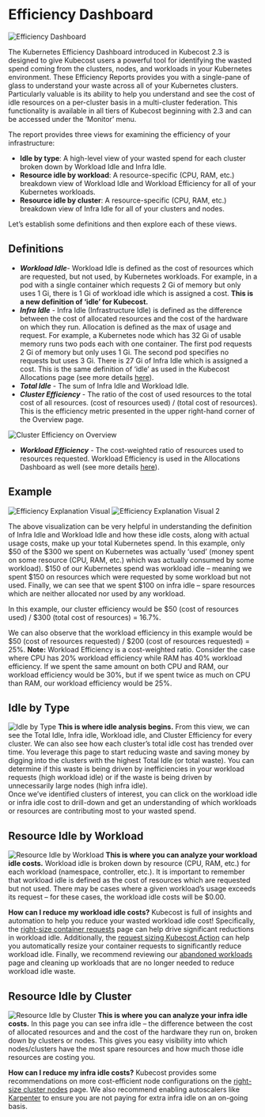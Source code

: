 # Efficiency Dashboard

![Efficiency Dashboard](/images/efficiency-dashboard-1.png)

The Kubernetes Efficiency Dashboard  introduced in Kubecost 2.3 is designed to give Kubecost users a powerful tool for identifying the wasted spend coming from the clusters, nodes, and workloads in your Kubernetes environment. 
These Efficiency Reports provides you with a single-pane of glass to understand your waste across all of your Kubernetes clusters. Particularly valuable is its ability to help  you understand and see the cost of idle resources on a per-cluster basis in a multi-cluster federation. 
This functionality is available in all tiers of Kubecost beginning with 2.3 and can be accessed under the ‘Monitor’ menu. 

The report provides three views for examining the efficiency of your infrastructure:
- **Idle by type**: A high-level view of your wasted spend for each cluster broken down by Workload Idle and Infra Idle.
- **Resource idle by workload**: A resource-specific (CPU, RAM, etc.) breakdown view of Workload Idle and Workload Efficiency for all of your Kubernetes workloads.
- **Resource idle by cluster**: A resource-specific (CPU, RAM, etc.) breakdown view of Infra Idle for all of your clusters and nodes.

Let’s establish some definitions and then explore each of these views.
## Definitions
- _**Workload Idle**_- Workload Idle is defined as the cost of resources which are requested, but not used, by Kubernetes workloads.
For example, in a pod with a single container which requests 2 Gi of memory but only uses 1 Gi, there is 1 Gi of workload idle which is assigned a cost. **This is a new definition of ‘idle’ for Kubecost.**
- _**Infra Idle**_ - Infra Idle (Infrastructure Idle) is defined as the difference between the cost of allocated resources and the cost of the hardware on which they run. Allocation is defined as the max of usage and request.
For example, a Kubernetes node which has 32 Gi of usable memory runs two pods each with one container. The first pod requests 2 Gi of memory but only uses 1 Gi. The second pod specifies no requests but uses 3 Gi. There is 27 Gi of Infra Idle which is assigned a cost. This is the same definition of ‘idle’ as used in the Kubecost Allocations page (see more details [here](/using-kubecost/navigating-the-kubecost-ui/cost-allocation/efficiency-idle.md)).
- _**Total Idle**_ - The sum of Infra Idle and Workload Idle. 
- _**Cluster Efficiency**_ - The ratio of the cost of used resources to the total cost of all resources. (cost of resources used) / (total cost of resources). This is the efficiency metric presented in the upper right-hand corner of the Overview page.

![Cluster Efficiency on Overview](/images/efficiency-cluster-efficiency-on-overview.png)

- _**Workload Efficiency**_ - The cost-weighted ratio of resources used to resources requested. Workload Efficiency is used in the Allocations Dashboard as well (see more details [here](/using-kubecost/navigating-the-kubecost-ui/cost-allocation/README.md)).

## Example

![Efficiency Explanation Visual](/images/efficiency-explanation-visual-1.jpg)
![Efficiency Explanation Visual 2](/images/efficiency-explanation-visual-2.jpg)

The above visualization can be very helpful in understanding the definition of Infra Idle and Workload Idle and how these idle costs, along with actual usage costs, make up your total Kubernetes spend. 
In this example, only $50 of the $300 we spent on Kubernetes was actually ‘used’ (money spent on some resource (CPU, RAM, etc.) which was actually consumed by some workload). 
$150 of our Kubernetes spend was workload idle – meaning we spent $150 on resources which were requested by some workload but not used. Finally, we can see that we spent $100 on infra idle – spare resources which are neither allocated nor used by any workload.

In this example, our cluster efficiency would be $50 (cost of resources used) / $300 (total cost of resources) = 16.7%.

We can also observe that the workload efficiency in this example would be $50 (cost of resources requested) / $200 (cost of resources requested) = 25%. 
**Note:** Workload Efficiency is a cost-weighted ratio. Consider the case where CPU has 20% workload efficiency while RAM has 40% workload efficiency. 
If we spent the same amount on both CPU and RAM, our workload efficiency would be 30%, but if we spent twice as much on CPU than RAM, our workload efficiency would be 25%.

## Idle by Type
![Idle by Type](/images/efficiency-dashboard-1.png)
**This is where idle analysis begins.** From this view, we can see the Total Idle, Infra idle, Workload idle, and Cluster Efficiency for every cluster. 
We can also see how each cluster’s total idle cost has trended over time. You leverage this page to start reducing waste and saving money by digging into the clusters with the highest Total Idle (or total waste). 
You can determine if this waste is being driven by inefficiencies in your workload requests (high workload idle) or if the waste is being driven by unnecessarily large nodes (high infra idle).  
Once we’ve identified clusters of interest, you can click on the workload idle or infra idle cost to drill-down and get an understanding of which workloads or resources are contributing most to your wasted spend. 

## Resource Idle by Workload
![Resource Idle by Workload](/images/efficiency-workload-view.png)
**This is where you can analyze your workload idle costs.** Workload idle is broken down by resource (CPU, RAM, etc.) for each workload (namespace, controller, etc.). 
It is important to remember that workload idle is defined as the cost of resources which are requested but not used. There may be cases where a given workload’s usage exceeds its request – for these cases, the workload idle costs will be $0.00. 

**How can I reduce my workload idle costs?**
Kubecost is full of insights and automation to help you reduce your wasted workload idle cost! 
Specifically, the [right-size container requests](/using-kubecost/navigating-the-kubecost-ui/savings/container-request-right-sizing-recommendations.md) page can help drive significant reductions in workload idle. 
Additionally, the [request sizing Kubecost Action](/using-kubecost/navigating-the-kubecost-ui/savings/savings-actions.md) can help you automatically resize your container requests to significantly reduce workload idle. 
Finally, we recommend reviewing our [abandoned workloads](/using-kubecost/navigating-the-kubecost-ui/savings/abandoned-workloads.md) page and cleaning up workloads that are no longer needed to reduce workload idle waste. 

## Resource Idle by Cluster
![Resource Idle by Cluster](/images/efficiency-infraidle-view.png)
**This is where you can analyze your infra idle costs.**  In this page you can see infra idle – the difference between the cost of allocated resources and and the cost of the hardware they run on, broken down by clusters or nodes. 
This gives you easy visibility into which nodes/clusters have the most spare resources and how much those idle resources are costing you.

**How can I reduce my infra idle costs?**
Kubecost provides some recommendations on  more cost-efficient node configurations on the [right-size cluster nodes](/using-kubecost/navigating-the-kubecost-ui/savings/cluster-right-sizing-recommendations.md) page. We also recommend enabling autoscalers like [Karpenter](https://karpenter.sh/) to ensure you are not paying for extra infra idle on an on-going basis. 
